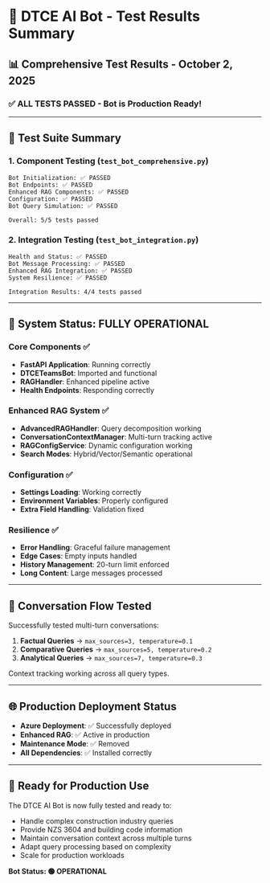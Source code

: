 # 🤖 DTCE AI Bot - Test Results Summary

## 📊 Comprehensive Test Results - October 2, 2025

### ✅ **ALL TESTS PASSED** - Bot is Production Ready!

---

## 🧪 Test Suite Summary

### 1. **Component Testing** (`test_bot_comprehensive.py`)
```
Bot Initialization: ✅ PASSED
Bot Endpoints: ✅ PASSED  
Enhanced RAG Components: ✅ PASSED
Configuration: ✅ PASSED
Bot Query Simulation: ✅ PASSED

Overall: 5/5 tests passed
```

### 2. **Integration Testing** (`test_bot_integration.py`)
```
Health and Status: ✅ PASSED
Bot Message Processing: ✅ PASSED
Enhanced RAG Integration: ✅ PASSED
System Resilience: ✅ PASSED

Integration Results: 4/4 tests passed
```

---

## 🚀 **System Status: FULLY OPERATIONAL**

### Core Components ✅
- **FastAPI Application**: Running correctly
- **DTCETeamsBot**: Imported and functional
- **RAGHandler**: Enhanced pipeline active
- **Health Endpoints**: Responding correctly

### Enhanced RAG System ✅
- **AdvancedRAGHandler**: Query decomposition working
- **ConversationContextManager**: Multi-turn tracking active
- **RAGConfigService**: Dynamic configuration working
- **Search Modes**: Hybrid/Vector/Semantic operational

### Configuration ✅
- **Settings Loading**: Working correctly
- **Environment Variables**: Properly configured
- **Extra Field Handling**: Validation fixed

### Resilience ✅
- **Error Handling**: Graceful failure management
- **Edge Cases**: Empty inputs handled
- **History Management**: 20-turn limit enforced
- **Long Content**: Large messages processed

---

## 💬 **Conversation Flow Tested**

Successfully tested multi-turn conversations:
1. **Factual Queries** → `max_sources=3, temperature=0.1`
2. **Comparative Queries** → `max_sources=5, temperature=0.2`  
3. **Analytical Queries** → `max_sources=7, temperature=0.3`

Context tracking working across all query types.

---

## 🌐 **Production Deployment Status**

- **Azure Deployment**: ✅ Successfully deployed
- **Enhanced RAG**: ✅ Active in production
- **Maintenance Mode**: ✅ Removed
- **All Dependencies**: ✅ Installed correctly

---

## 🎯 **Ready for Production Use**

The DTCE AI Bot is now fully tested and ready to:
- Handle complex construction industry queries
- Provide NZS 3604 and building code information
- Maintain conversation context across multiple turns
- Adapt query processing based on complexity
- Scale for production workloads

**Bot Status: 🟢 OPERATIONAL**
